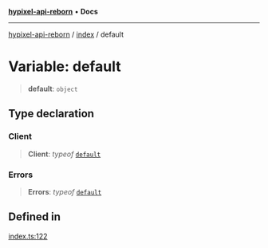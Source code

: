 [**hypixel-api-reborn**](../../README.md) • **Docs**

***

[hypixel-api-reborn](../../modules.md) / [index](../README.md) / default

# Variable: default

> **default**: `object`

## Type declaration

### Client

> **Client**: *typeof* [`default`](../../Client/classes/default.md)

### Errors

> **Errors**: *typeof* [`default`](../../Errors/classes/default.md)

## Defined in

[index.ts:122](https://github.com/Kathund/REBORN-docs-TEST/blob/226e7f6a62bb6bca87ef0828ac84e9098d59f860/src/index.ts#L122)
